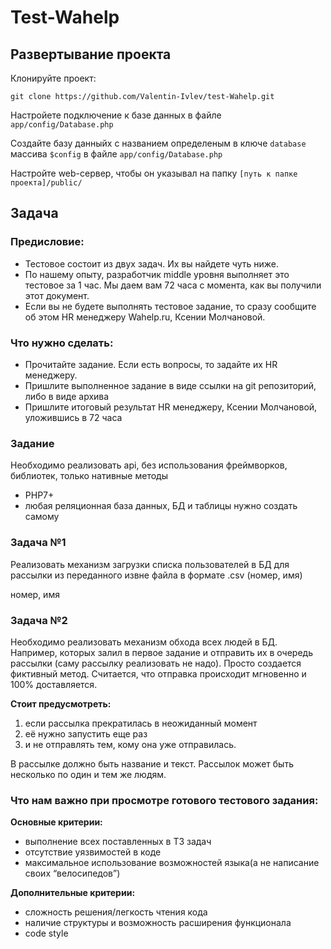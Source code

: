 # Test-Wahelp

## Развертывание проекта

Клонируйте проект:
```shell
git clone https://github.com/Valentin-Ivlev/test-Wahelp.git
```

Настройете подключение к базе данных в файле `app/config/Database.php`

Создайте базу данныйх с названием определеным в ключе `database` массива `$config` в файле `app/config/Database.php`

Настройте web-сервер, чтобы он указывал на папку `[путь к папке проекта]/public/`

## Задача

### Предисловие:

- Тестовое состоит из двух задач. Их вы найдете чуть ниже.
- По нашему опыту, разработчик middle уровня выполняет это тестовое за 1 час.
  Мы даем вам 72 часа с момента, как вы получили этот документ.
- Если вы не будете выполнять тестовое задание, то сразу сообщите об этом HR менеджеру Wahelp.ru, Ксении Молчановой.

### Что нужно сделать:

- Прочитайте задание. Если есть вопросы, то задайте их HR менеджеру.
- Пришлите выполненное задание в виде ссылки на git репозиторий, либо в виде архива
- Пришлите итоговый результат HR менеджеру, Ксении Молчановой, уложившись в 72 часа

### Задание

Необходимо реализовать api, без использования фреймворков, библиотек, только нативные методы

- PHP7+
- любая реляционная база данных, БД и таблицы нужно создать самому

### Задача №1

Реализовать механизм загрузки списка пользователей в БД для рассылки из переданного извне файла в формате .csv (номер, имя)

номер, имя

### Задача №2

Необходимо реализовать механизм обхода всех людей в БД. Например, которых залил в первое задание и отправить их в очередь рассылки (саму рассылку реализовать не надо). Просто создается фиктивный метод. Считается, что отправка происходит мгновенно и 100% доставляется.

**Стоит предусмотреть:**

1. если рассылка прекратилась в неожиданный момент
2. её нужно запустить еще раз
3. и не отправлять тем, кому она уже отправилась.

В рассылке должно быть название и текст. Рассылок может быть несколько по один и тем же людям.

### **Что нам важно при просмотре готового тестового задания:**

**Основные критерии:**

- выполнение всех поставленных в ТЗ задач
- отсутствие уязвимостей в коде
- максимальное использование возможностей языка(а не написание своих “велосипедов”)

**Дополнительные критерии:**

- сложность решения/легкость чтения кода
- наличие структуры и возможность расширения функционала
- code style